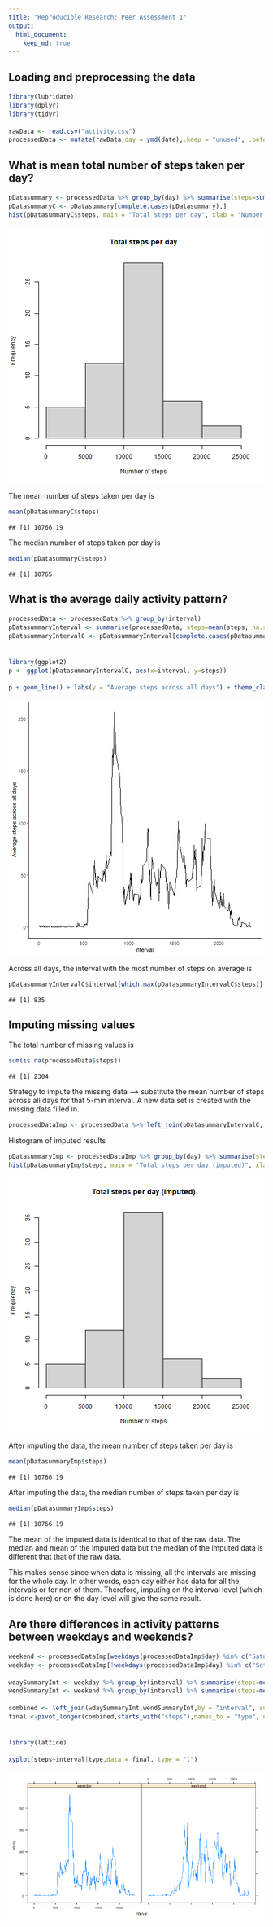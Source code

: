 ```yaml
---
title: "Reproducible Research: Peer Assessment 1"
output: 
  html_document:
    keep_md: true
---
```



## Loading and preprocessing the data


```r
library(lubridate)
library(dplyr)
library(tidyr)

rawData <- read.csv("activity.csv")
processedData <- mutate(rawData,day = ymd(date),.keep = "unused", .before = "interval")
```

## What is mean total number of steps taken per day?


```r
pDatasummary <- processedData %>% group_by(day) %>% summarise(steps=sum(steps))
pDatasummaryC <- pDatasummary[complete.cases(pDatasummary),]
hist(pDatasummaryC$steps, main = "Total steps per day", xlab = "Number of steps")
```

![plot of chunk hist](figure/hist-1.png)

The mean number of steps taken per day is 


```r
mean(pDatasummaryC$steps)
```

```
## [1] 10766.19
```

The median number of steps taken per day is


```r
median(pDatasummaryC$steps)
```

```
## [1] 10765
```

## What is the average daily activity pattern?

```r
processedData <- processedData %>% group_by(interval)
pDatasummaryInterval <- summarise(processedData, steps=mean(steps, na.rm = TRUE))
pDatasummaryIntervalC <- pDatasummaryInterval[complete.cases(pDatasummaryInterval),]


library(ggplot2)
p <- ggplot(pDatasummaryIntervalC, aes(x=interval, y=steps))

p + geom_line() + labs(y = "Average steps across all days") + theme_classic()
```

![plot of chunk timeseries](figure/timeseries-1.png)


Across all days, the interval with the most number of steps on average is


```r
pDatasummaryIntervalC$interval[which.max(pDatasummaryIntervalC$steps)]
```

```
## [1] 835
```


## Imputing missing values


The total number of missing values is


```r
sum(is.na(processedData$steps))
```

```
## [1] 2304
```
Strategy to impute the missing data --> substitute the mean number of steps across all days for that 5-min interval. A new data set is created with the missing data filled in.


```r
processedDataImp <- processedData %>% left_join(pDatasummaryIntervalC, by ="interval") %>% mutate(steps = coalesce(steps.x,steps.y)) %>%select(steps,day,interval)
```


Histogram of imputed results 


```r
pDatasummaryImp <- processedDataImp %>% group_by(day) %>% summarise(steps=sum(steps))
hist(pDatasummaryImp$steps, main = "Total steps per day (imputed)", xlab = "Number of steps")
```

![plot of chunk hist2](figure/hist2-1.png)

After imputing the data, the mean number of steps taken per day is 


```r
mean(pDatasummaryImp$steps)
```

```
## [1] 10766.19
```

After imputing the data, the median number of steps taken per day is


```r
median(pDatasummaryImp$steps)
```

```
## [1] 10766.19
```

The mean of the imputed data is identical to that of the raw data. The median and mean of the imputed data but the median of the imputed data is different that that of the raw data. 

This makes sense since when data is missing, all the intervals are missing for the whole day. In other words, each day either has data for all the intervals or for non of them. Therefore, imputing on the interval level (which is done here) or on the day level will give the same result. 

## Are there differences in activity patterns between weekdays and weekends?


```r
weekend <- processedDataImp[weekdays(processedDataImp$day) %in% c("Saturday","Sunday"),]
weekday <- processedDataImp[!weekdays(processedDataImp$day) %in% c("Saturday","Sunday"),]

wdaySummaryInt <- weekday %>% group_by(interval) %>% summarise(steps=mean(steps))
wendSummaryInt <- weekend %>% group_by(interval) %>% summarise(steps=mean(steps))

combined <- left_join(wdaySummaryInt,wendSummaryInt,by = "interval", suffix = c("_weekday","_weekend"))
final <-pivot_longer(combined,starts_with("steps"),names_to = "type", names_prefix = "steps_",names_transform = list(type = as.factor), values_to = "steps")


library(lattice)

xyplot(steps~interval|type,data = final, type = "l")
```

![plot of chunk weekdays](figure/weekdays-1.png)

